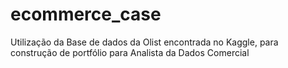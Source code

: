 # ecommerce_case
Utilização da Base de dados da Olist encontrada no Kaggle, para construção de portfólio para Analista da Dados Comercial
